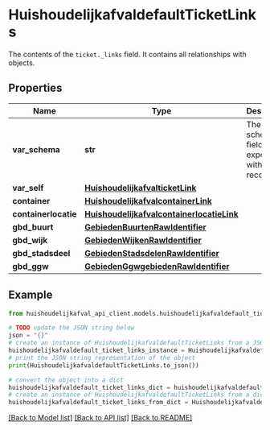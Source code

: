 # HuishoudelijkafvaldefaultTicketLinks

The contents of the `ticket._links` field. It contains all relationships with objects.

## Properties

Name | Type | Description | Notes
------------ | ------------- | ------------- | -------------
**var_schema** | **str** | The schema field is exposed with every record | [readonly] 
**var_self** | [**HuishoudelijkafvalticketLink**](HuishoudelijkafvalticketLink.md) |  | 
**container** | [**HuishoudelijkafvalcontainerLink**](HuishoudelijkafvalcontainerLink.md) |  | 
**containerlocatie** | [**HuishoudelijkafvalcontainerlocatieLink**](HuishoudelijkafvalcontainerlocatieLink.md) |  | 
**gbd_buurt** | [**GebiedenBuurtenRawIdentifier**](GebiedenBuurtenRawIdentifier.md) |  | 
**gbd_wijk** | [**GebiedenWijkenRawIdentifier**](GebiedenWijkenRawIdentifier.md) |  | 
**gbd_stadsdeel** | [**GebiedenStadsdelenRawIdentifier**](GebiedenStadsdelenRawIdentifier.md) |  | 
**gbd_ggw** | [**GebiedenGgwgebiedenRawIdentifier**](GebiedenGgwgebiedenRawIdentifier.md) |  | 

## Example

```python
from huishoudelijkafval_api_client.models.huishoudelijkafvaldefault_ticket_links import HuishoudelijkafvaldefaultTicketLinks

# TODO update the JSON string below
json = "{}"
# create an instance of HuishoudelijkafvaldefaultTicketLinks from a JSON string
huishoudelijkafvaldefault_ticket_links_instance = HuishoudelijkafvaldefaultTicketLinks.from_json(json)
# print the JSON string representation of the object
print(HuishoudelijkafvaldefaultTicketLinks.to_json())

# convert the object into a dict
huishoudelijkafvaldefault_ticket_links_dict = huishoudelijkafvaldefault_ticket_links_instance.to_dict()
# create an instance of HuishoudelijkafvaldefaultTicketLinks from a dict
huishoudelijkafvaldefault_ticket_links_from_dict = HuishoudelijkafvaldefaultTicketLinks.from_dict(huishoudelijkafvaldefault_ticket_links_dict)
```
[[Back to Model list]](../README.md#documentation-for-models) [[Back to API list]](../README.md#documentation-for-api-endpoints) [[Back to README]](../README.md)


